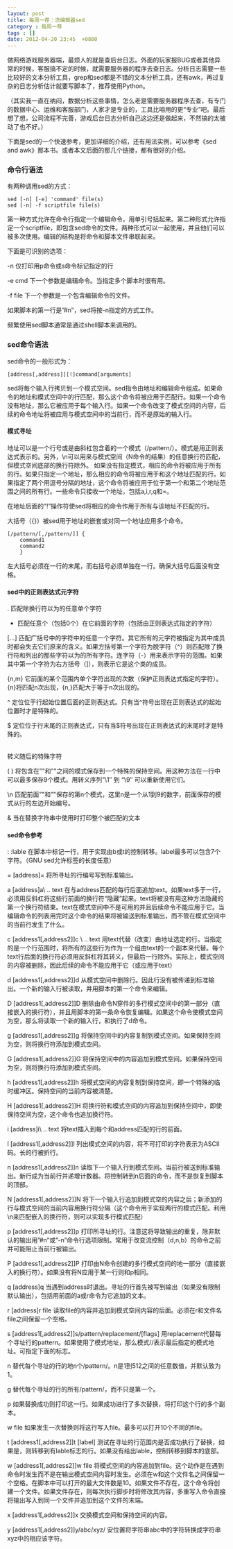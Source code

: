 ```yaml
---
layout: post
title: 每周一荐：流编辑器sed
category : 每周一荐
tags : []
date: 2012-04-20 23:45  +0800
---
```


做网络游戏服务器端，最烦人的就是查后台日志。外面的玩家报BUG或者其他异常的时候，客服搞不定的时候，就需要服务器的程序去查日志。分析日志需要一些比较好的文本分析工具，grep和sed都是不错的文本分析工具，还有awk，再过复杂的日志分析估计就要写脚本了，推荐使用Python。

（其实我一直在纳闷，数据分析这些事情，怎么老是需要服务器程序去查，有专门的数据中心、运维和客服部门，人家才是专业的，工具比咱用的更“专业”吧。最后想了想，公司流程不完善，游戏后台日志分析自己这边还是做起来，不然搞的太被动了也不好。）

下面是sed的一个快速参考，更加详细的介绍，还有用法实例，可以参考《sed and awk》那本书。或者本文后面的那几个链接，都有很好的介绍。

### 命令行语法

有两种调用sed的方式：

	sed [-n] [-e] 'command' file(s)
	sed [-n] -f scriptfile file(s)

第一种方式允许在命令行指定一个编辑命令，用单引号括起来。第二种形式允许指定一个scriptfile，即包含sed命令的文件。两种形式可以一起使用，并且他们可以被多次使用。编辑的结构是将命令和脚本文件串联起来。

下面是可识别的选项：

-n
	仅打印用p命令或s命令标记指定的行

-e cmd
	下一个参数是编辑命令。当指定多个脚本时很有用。

-f file
	下一个参数是一个包含编辑命令的文件。

如果脚本的第一行是”#n”，sed将按-n指定的方式工作。

频繁使用sed脚本通常是通过shell脚本来调用的。

### sed命令语法

sed命令的一般形式为：

	[address[,address]][!]command[arguments]

sed将每个输入行拷贝到一个模式空间。sed指令由地址和编辑命令组成。如果命令的地址和模式空间中的行匹配，那么这个命令将被应用于匹配行。如果一个命令没有地址，那么它被应用于每个输入行。如果一个命令改变了模式空间的内容，后续的命令地址将被应用与模式空间中的当前行，而不是原始的输入行。

#### 模式寻址

地址可以是一个行号或是由斜杠包含着的一个模式（/pattern/）。模式是用正则表达式表示的。另外，\n可以用来与模式空间（N命令的结果）的任意换行符匹配，但模式空间底部的换行符除外。
如果没有指定模式，相应的命令将被应用于所有的行。如果只指定一个地址，那么相应的命令将被应用于和这个地址匹配的行。如果指定了两个用逗号分隔的地址，这个命令将被应用于位于第一个和第二个地址范围之间的所有行。一些命令只接收一个地址，包括a,i,r,q和=。

在地址后面的”!”操作符使sed将相应的命令作用于所有与该地址不匹配的行。

大括号（{}）被sed用于地址的嵌套或对同一个地址应用多个命令。

```
[/pattern/[,/pattern/]] {
	command1
	command2
	}
```

左大括号必须在一行的末尾，而右括号必须单独在一行。确保大括号后面没有空格。


#### sed中的正则表达式元字符

.
	匹配除换行符以为的任意单个字符

*
	匹配任意个（包括0个）在它前面的字符（包括由正则表达式指定的字符）

[...]
	匹配广括号中的字符中的任意一个字符。其它所有的元字符被指定为其中成员时都会失去它们原来的含义。如果方括号第一个字符为脱字符（^）则匹配除了换行符和列出的那些字符以为的所有字符。连字符（-）用来表示字符的范围。如果其中第一个字符为右方括号（]），则表示它是这个类的成员。

\{n,m\}
	它前面的某个范围内单个字符出现的次数（保护正则表达式指定的字符）。\{n\}将匹配n次出现，\{n,\}匹配大于等于n次出现的。

^
	定位位于行起始位置后面的正则表达式。只有当^符号出现在正则表达式的起始位置时才是特殊的。

$
	定位位于行末尾的正则表达式，只有当$符号出现在正则表达式的末尾时才是特殊的。

\
	转义随后的特殊字符

\( \)
	将包含在”"和”"之间的模式保存到一个特殊的保持空间。用这种方法在一行中可以最多保存9个模式。用转义序列”\1″ 到 “\9″ 可以重新使用它们。

\n
	匹配前面”"和”"保存的第n个模式，这里n是一个从1到9的数字，前面保存的模式从行的左边开始编号。

&
	当在替换字符串中使用时打印整个被匹配的文本

#### sed命令参考

: :lable
	在脚本中标记一行，用于实现由b或t的控制转移。label最多可以包含7个字符。（GNU sed允许标签的长度任意）

= [address]=
	将所寻址的行编号写到标准输出。

a [address]a\ .. text
	在与address匹配的每行后面追加text。如果text多于一行，必须用反斜杠将这些行前面的换行符“隐藏”起来。text将被没有用这种方法隐藏的第一个换行符结束。text在模式空间中不是可用的并且后续命令不能应用于它。当编辑命令的列表用完时这个命令的结果将被输送到标准输出，而不管在模式空间中的当前行发生了什么。

c [address1[,address2]]c \ .. text
	用text代替（改变）由地址选定的行。当指定的是一个行范围时，将所有的这些行为作为一个组由text的一个副本来代替。每个text行后面的换行符必须用反斜杠将其转义，但最后一行除外。实际上，模式空间的内容被删除，因此后续的命令不能应用于它（或应用于text）

d [address1[,address2]]d
	从模式空间中删除行。因此行没有被传递到标准输出。一个新的输入行被读取，并用脚本的第一个命令来编辑。

D [address1[,address2]]D
	删除由命令N穿件的多行模式空间中的第一部分（直接嵌入的换行符），并且用脚本的第一条命令恢复编辑。如果这个命令使模式空间为空，那么将读取一个新的输入行，和执行了d命令。

g [address1[,address2]]g
	将保持空间中的内容复制到模式空间。如果保持空间为空，则将换行符添加到模式空间。

G [address1[,address2]]G
	将保持空间中的内容追加到模式空间。如果保持空间为空，则将换行符添加到模式空间。

h [address1[,address2]]h
	将模式空间的内容复制到保持空间，即一个特殊的临时缓冲区。保持空间的当前内容被清楚。

H [address1[,address2]]H
	将换行符和模式空间的内容追加到保持空间中，即使保持空间为空，这个命令也追加换行符。

i [address]i\ .. text
	将text插入到每个和address匹配的行的前面。

l [address1[,address2]]l
	列出模式空间的内容，将不可打印的字符表示为ASCII码。长的行被折行。

n [address1[,address2]]n
	读取下一个输入行到模式空间。当前行被送到标准输出。新行成为当前行并递增计数器。将控制转到n后面的命令，而不是恢复到脚本的顶部。

N [address1[,address2]]N
	将下一个输入行追加到模式空的内容之后；新添加的行与模式空间的当前内容用换行符分隔（这个命令用于实现两行的模式匹配。利用\n来匹配嵌入的换行符，则可以实现多行模式匹配）

p [address1[,address2]]p
	打印所寻址的行。注意这将导致输出的重复，除非默认的输出用”#n”或”-n”命令行选项限制。常用于改变流控制（d,n,b）的命令之前并可能阻止当前行被输出。

P [address1[,address2]]P
	打印由N命令创建的多行模式空间的地一部分（直接嵌入的换行符）。如果没有将N应用于某一行则和p相同。

q [address]q
	当遇到address时退出。寻址的行首先被写到输出（如果没有限制默认输出），包括用前面的a或r命令为它追加的文本。

r [address]r file
	读取file的内容并追加到模式空间内容的后面。必须在r和文件名file之间保留一个空格。

s [address1[,address2]]s/pattern/replacement/[flags]
	用replacement代替每个寻址行的pattern。如果使用了模式地址，那么模式//表示最后指定的模式地址。可指定下面的标志。

n
	替代每个寻址的行的地n个/pattern/。n是1到512之间的任意数值，并默认致为1。

g
	替代每个寻址的行的所有/pattern/，而不只是第一个。

p 
	如果替换成功则打印这一行。如果成功进行了多次替换，将打印这个行的多个副本。

w file 
	如果发生一次替换则将这行写入file。最多可以打开10个不同的file。

t [address1[,address2]]t [label]
	测试在寻址的行范围内是否成功执行了替换，如果是，则转移到有lable标志的行。如果没有给出lable，控制转移到脚本的底部。

w [address1[,address2]]w file
	将模式空间的内容追加到file。这个动作是在遇到命令时发生而不是在输出模式空间内容时发生。必须在w和这个文件名之间保留一个空格。在脚本中可以打开的最大文件数是10。如果文件不存在，这个命令将创建一个文件。如果文件存在，则每次执行脚步时将修改其内容，多重写入命令直接将输出写入到同一个文件并追加到这个文件的末端。

x [address1[,address2]]x
	交换模式空间和保持空间的内容。

y [address1[,address2]]y/abc/xyz/
	安位置将字符串abc中的字符转换成字符串xyz中的相应该字符。
 